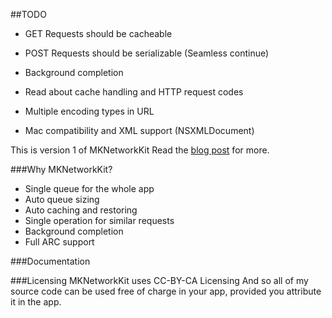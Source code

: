 ##TODO
* GET Requests should be cacheable
* POST Requests should be serializable (Seamless continue)
* Background completion
* Read about cache handling and HTTP request codes

* Multiple encoding types in URL
* Mac compatibility and XML support (NSXMLDocument)


This is version 1 of MKNetworkKit
Read the <a href="http://mk.sg/98"> blog post</a> for more.

###Why MKNetworkKit?

* Single queue for the whole app
* Auto queue sizing
* Auto caching and restoring
* Single operation for similar requests
* Background completion
* Full ARC support

###Documentation

###Licensing
MKNetworkKit uses CC-BY-CA Licensing
And so all of my source code can be used free of charge in your app, provided you attribute it in the app.
